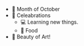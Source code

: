 *  :jack_o_lantern: Month of October
* :tada: Celeabrations
  *  :computer: Learning new things.
  * :pizza: Food
* :art:  Beauty of Art!
